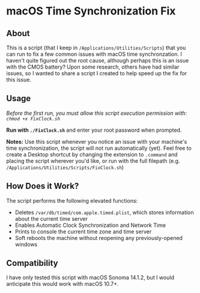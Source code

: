 # macOS Time Synchronization Fix

## About
This is a script (that I keep in `/Applications/Utilities/Scripts`) that you can run to fix a few common issues with macOS time synchronzation. I haven't quite figured out the root cause, although perhaps this is an issue with the CMOS battery? Upon some research, others have had similar issues, so I wanted to share a script I created to help speed up the fix for this issue.

## Usage
_Before the first run, you must allow this script execution permission with: `chmod +x FixClock.sh`_

**Run with `./FixClock.sh`** and enter your root password when prompted.

**Notes:** Use this script whenever you notice an issue with your machine's time synchronization, the script will not run automatically (yet). Feel free to create a Desktop shortcut by changing the extension to `.command` and placing the script wherever you'd like, or run with the full filepath (e.g. `/Applications/Utilities/Scripts/FixClock.sh`)

## How Does it Work?
The script performs the following elevated functions:

* Deletes `/var/db/timed/com.apple.timed.plist`, which stores information about the current time server
* Enables Automatic Clock Synchronization and Network Time
* Prints to console the current time zone and time server
* Soft reboots the machine without reopening any previously-opened windows

## Compatibility
I have only tested this script with macOS Sonoma 14.1.2, but I would anticipate this would work with macOS 10.7+.
